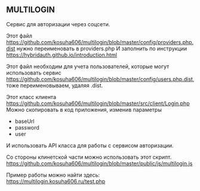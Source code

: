 MULTILOGIN
---

Сервис для авторизации через соцсети.

Этот файл https://github.com/kosuha606/multilogin/blob/master/config/providers.php.dist
нужно переименовать в providers.php
И заполнить по инструкции
https://hybridauth.github.io/introduction.html


Этот файл необходим для учета пользователей, которые могут использовать сервис
https://github.com/kosuha606/multilogin/blob/master/config/users.php.dist,
тоже переименовываем, удаляя .dist.

Этот класс клиента
https://github.com/kosuha606/multilogin/blob/master/src/client/Login.php
Можно скопировать в код приложения, изменив параметры
- baseUrl
- password
- user

И иcпользовать API класса для работы с сервисом авторизации.

Со стороны клинетской части можно использовать этот скрипт.
https://github.com/kosuha606/multilogin/blob/master/public/js/multilogin.js

Пример работы можно найти здесь:
https://multilogin.kosuha606.ru/test.php
